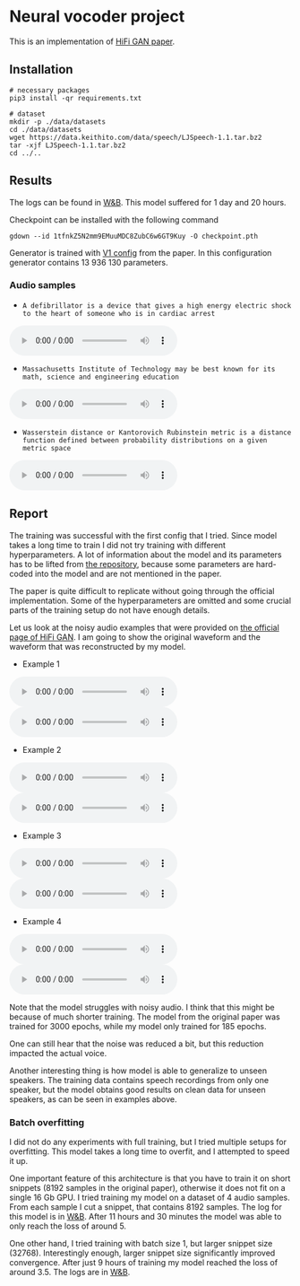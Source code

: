 # Neural vocoder project

This is an implementation of [HiFi GAN paper](https://arxiv.org/abs/2010.05646).

## Installation

```shell script
# necessary packages
pip3 install -qr requirements.txt

# dataset
mkdir -p ./data/datasets
cd ./data/datasets
wget https://data.keithito.com/data/speech/LJSpeech-1.1.tar.bz2
tar -xjf LJSpeech-1.1.tar.bz2
cd ../..
```

## Results

The logs can be found in [W&B](https://wandb.ai/ngtvx/hw_vocoder/runs/1yurli92/overview?workspace=user-ngtvx). This model suffered for 1 day and 20 hours.

Checkpoint can be installed with the following command
```shell script
gdown --id 1tfnkZ5N2mm9EMuuMDC8ZubC6w6GT9Kuy -O checkpoint.pth
```

Generator is trained with [V1 config](./nv_hw/configs/config.json) from the paper. In this configuration generator contains 13 936 130 parameters.

### Audio samples
* `A defibrillator is a device that gives a high energy electric shock to the heart of someone who is in cardiac arrest`

![Reconstructed audio](./audio_examples/generated_audio_1.wav)

* `Massachusetts Institute of Technology may be best known for its math, science and engineering education`

![Reconstructed audio](./audio_examples/generated_audio_2.wav)

* `Wasserstein distance or Kantorovich Rubinstein metric is a distance function defined between probability distributions on a given metric space`

![Reconstructed audio](./audio_examples/generated_audio_3.wav)

## Report

The training was successful with the first config that I tried. Since model takes a long time to train I did not try training with different hyperparameters. A lot of information about the model and its parameters has to be lifted from [the repository](https://github.com/jik876/hifi-gan), because some parameters are hard-coded into the model and are not mentioned in the paper. 

The paper is quite difficult to replicate without going through the official implementation. Some of the hyperparameters are omitted and some crucial parts of the training setup do not have enough details.

Let us look at the noisy audio examples that were provided on [the official page of HiFi GAN](https://daps.cs.princeton.edu/projects/HiFi-GAN). I am going to show the original waveform and the waveform that was reconstructed by my model.

* Example 1

![Original audio](./audio_examples/noisy/f10_Reverb_00-10.wav)
![Reconstructed audio](./audio_examples/noisy/generated_f10_Reverb_00-10.wav)

* Example 2

![Original audio](./audio_examples/noisy/f10_Reverb_00-25.wav)
![Reconstructed audio](./audio_examples/noisy/generated_f10_Reverb_00-25.wav)

* Example 3

![Original audio](./audio_examples/noisy/m10_Reverb_00-04.wav)
![Reconstructed audio](./audio_examples/noisy/generated_m10_Reverb_00-04.wav)

* Example 4

![Original audio](./audio_examples/noisy/m10_Reverb_02-10.wav)
![Reconstructed audio](./audio_examples/noisy/generated_m10_Reverb_02-10.wav)

Note that the model struggles with noisy audio. I think that this might be because of much shorter training. The model from the original paper was trained for 3000 epochs, while my model only trained for 185 epochs.

One can still hear that the noise was reduced a bit, but this reduction impacted the actual voice.

Another interesting thing is how model is able to generalize to unseen speakers. The training data contains speech recordings from only one speaker, but the model obtains good results on clean data for unseen speakers, as can be seen in examples above.

### Batch overfitting

I did not do any experiments with full training, but I tried multiple setups for overfitting. This model takes a long time to overfit, and I attempted to speed it up.

One important feature of this architecture is that you have to train it on short snippets (8192 samples in the original paper), otherwise it does not fit on a single 16 Gb GPU. I tried training my model on a dataset of 4 audio samples. From each sample I cut a snippet, that contains 8192 samples. The log for this model is in [W&B](https://wandb.ai/ngtvx/hw_vocoder/runs/32axrg33?workspace=user-ngtvx). After 11 hours and 30 minutes the model was able to only reach the loss of around 5.

One other hand, I tried training with batch size 1, but larger snippet size (32768). Interestingly enough, larger snippet size significantly improved convergence. After just 9 hours of training my model reached the loss of around 3.5. The logs are in [W&B](https://wandb.ai/ngtvx/hw_vocoder/runs/1vh0say0).
